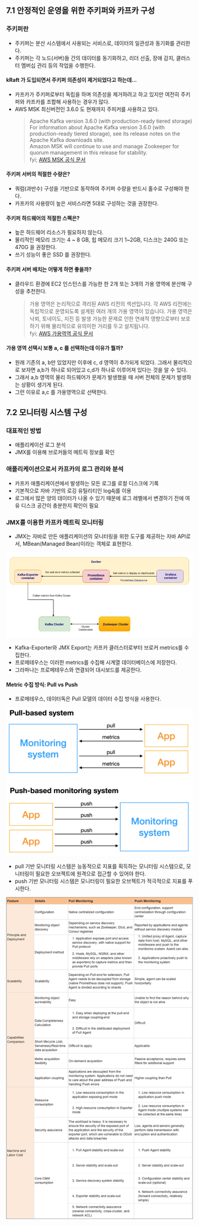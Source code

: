 ## 7.1 안정적인 운영을 위한 주키퍼와 카프카 구성

### 주키퍼란
- 주키퍼는 분산 시스템에서 사용되는 서비스로, 데이터의 일관성과 동기화를 관리한다.
- 주키퍼는 각 노드(서버)들 간의 데이터를 동기화하고, 리더 선출, 장애 감지, 클러스터 멤버십 관리 등의 작업을 수행한다.

#### kRaft 가 도입되면서 주키퍼 의존성이 제거되었다고 하는데...
- 카프카가 주키퍼로부터 독립을 하며 의존성을 제거하려고 하고 있지만 여전히 주키퍼와 카프카를 조합해 사용하는 경우가 많다.
- AWS MSK 최신버전인 3.6.0 도 현재까지 주피커를 사용하고 있다.
    > Apache Kafka version 3.6.0 (with production-ready tiered storage)  
For information about Apache Kafka version 3.6.0 (with production-ready tiered storage), see its release notes on the Apache Kafka downloads site.  
Amazon MSK will continue to use and manage Zookeeper for quorum management in this release for stability.  
fyi; [AWS MSK 공식 문서](https://docs.aws.amazon.com/msk/latest/developerguide/supported-kafka-versions.html)

#### 주키퍼 서버의 적절한 수량은?
- 쿼럼(과반수) 구성을 기반으로 동작하여 주키퍼 수량을 반드시 홀수로 구성해야 한다.
- 카프카의 사용량이 높은 서비스라면 5대로 구성하는 것을 권장한다.

#### 주키퍼 하드웨어의 적절한 스펙은?
- 높은 하드웨어 리소스가 필요하지 않는다.
- 물리적인 메모리 크기는 4 ~ 8 GB, 힙 메모리 크기 1~2GB, 디스크는 240G 또는 470G 을 권장한다.
- 쓰기 성능이 좋은 SSD 를 권장한다.

#### 주키퍼 서버 배치는 어떻게 하면 좋을까?
- 클라우드 환경에 EC2 인스턴스를 가능한 한 2개 또는 3개의 가용 영역에 분산해 구성을 추천한다.
    > 가용 영역은 논리적으로 격리된 AWS 리전의 섹션입니다. 각 AWS 리전에는 독립적으로 운영되도록 설계된 여러 개의 가용 영역이 있습니다. 가용 영역은 낙뢰, 토네이도, 지진 등 발생 가능한 문제로 인한 연쇄적 영향으로부터 보호하기 위해 물리적으로 유의미한 거리를 두고 설치됩니다.  
fyi; [AWS 가용역역 공식 문서](https://aws.amazon.com/ko/builders-library/static-stability-using-availability-zones/)
  
#### 가용 영역 선택시 보통 a, c 를 선택하는데 이유가 뭘까?
- 원래 기존의 a, b만 있었지만 이후에 c, d 영역이 추가되게 되었다. 그래서 물리적으로 보자면 a,b가 하나로 되어있고 c,d가 하나로 이루어져 있다는 것을 알 수 있다. 
- 그래서 a,b 영역의 물리 하드웨어가 문제가 발생했을 때 서버 전체의 문제가 발생하는 상황이 생기게 된다. 
- 그런 이유로 a,c 를 가용영역으로 선택한다.

## 7.2 모니터링 시스템 구성

### 대표적인 방법
- 애플리케이션 로그 분석
- JMX를 이용해 브로커들의 메트릭 정보를 확인

### 애플리케이션으로서 카프카의 로그 관리와 분석
- 카프카 애플리케이션에서 발생하는 모든 로그를 로컬 디스크에 기록
- 기본적으로 자바 기반의 로깅 유틸리티인 log4j를 이용
- 로그에서 많은 양의 데이터가 나올 수 있기 때문에 로그 레벨에서 변경하기 전에 여유 디스크 공간이 충분한지 확인이 필요

### JMX를 이용한 카프카 메트릭 모니터링
- JMX는 자바로 만든 애플리케이션의 모니터링을 위한 도구를 제공하는 자바 API로서, MBean(Managed Bean)이라는 객체로 표현한다.

![img_28.png](img_28.png)

- Kafka-Exporter와 JMX Export는 카프카 클러스터로부터 브로커 metrics를 수집한다.
- 프로메테우스는 이러한 metrics를 수집해 시계열 데이터베이스에 저장한다.
- 그라파나는 프로메테우스와 연결되어 대시보드를 제공한다.

#### Metric 수집 방식: Pull vs Push
- 프로메테우스, 데이터독은 Pull 모델의 데이터 수집 방식을 사용한다.

![img_29.png](img_29.png)
- pull 기반 모니터링 시스템은 능동적으로 지표를 획득하는 모니터링 시스템으로, 모니터링이 필요한 오브젝트에 원격으로 접근할 수 있어야 한다.
- push 기반 모니터링 시스템은 모니터링이 필요한 오브젝트가 적극적으로 지표를 푸시한다.

![img_30.png](img_30.png)

